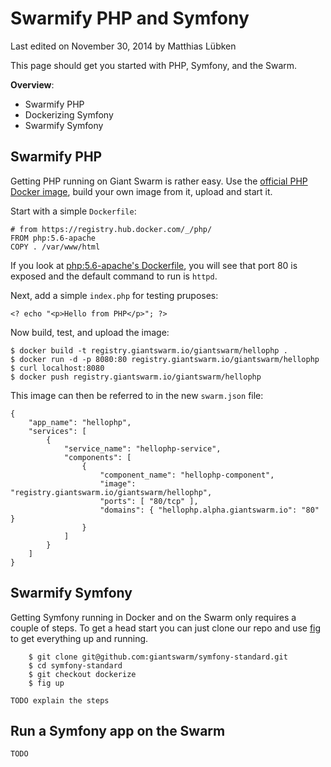 # Swarmify PHP and Symfony

<p class="lastmod">Last edited on November 30, 2014 by Matthias Lübken</p>

This page should get you started with PHP, Symfony, and the Swarm. 

__Overview__:

* Swarmify PHP
* Dockerizing Symfony
* Swarmify Symfony

## Swarmify PHP

Getting PHP running on Giant Swarm is rather easy. Use the [official PHP Docker image](https://registry.hub.docker.com/_/php/), build your own image from it, upload and start it.

Start with a simple `Dockerfile`:

```
# from https://registry.hub.docker.com/_/php/	
FROM php:5.6-apache
COPY . /var/www/html
```

If you look at [php:5.6-apache's Dockerfile](https://github.com/docker-library/php/blob/e19f15271b1cbe9d3e5c9f0c552beca9579f0677/5.6/apache/Dockerfile), you will see that port 80 is exposed and the default command to run is `httpd`.

Next, add a simple `index.php` for testing pruposes:
	
	<? echo "<p>Hello from PHP</p>"; ?>

Now build, test, and upload the image:
	
	$ docker build -t registry.giantswarm.io/giantswarm/hellophp .
	$ docker run -d -p 8080:80 registry.giantswarm.io/giantswarm/hellophp
	$ curl localhost:8080
	$ docker push registry.giantswarm.io/giantswarm/hellophp
 
This image can then be referred to in the new `swarm.json` file:

	{
	    "app_name": "hellophp",
	    "services": [
	        {
	            "service_name": "hellophp-service",
	            "components": [
	                {
	                    "component_name": "hellophp-component",
	                    "image": "registry.giantswarm.io/giantswarm/hellophp",
						"ports": [ "80/tcp" ],
	                    "domains": { "hellophp.alpha.giantswarm.io": "80" }
	                }
	            ]
	        }
	    ]
	}

## Swarmify Symfony

Getting Symfony running in Docker and on the Swarm only requires a couple of steps. To get a head start you can just clone our repo and use [fig](http://www.fig.sh/) to get everything up and running.

```
	$ git clone git@github.com:giantswarm/symfony-standard.git
	$ cd symfony-standard
	$ git checkout dockerize
	$ fig up
```

	TODO explain the steps

## Run a Symfony app on the Swarm
	
	TODO



